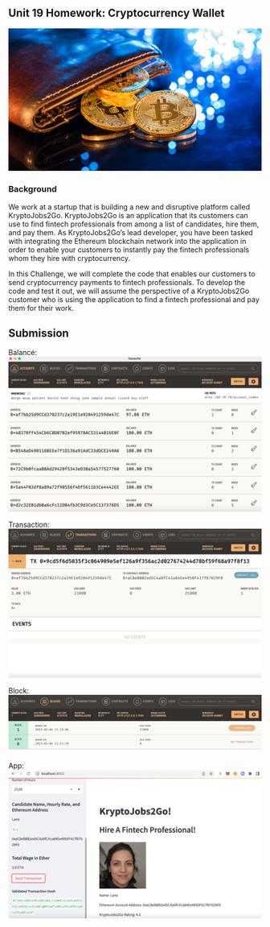 ## Unit 19 Homework: Cryptocurrency Wallet

![An image shows a wallet with bitcoin.](Images/19-4-challenge-image.png)

### Background

We work at a startup that is building a new and disruptive platform called KryptoJobs2Go. KryptoJobs2Go is an application that its customers can use to find fintech professionals from among a list of candidates, hire them, and pay them. As KryptoJobs2Go’s lead developer, you have been tasked with integrating the Ethereum blockchain network into the application in order to enable your customers to instantly pay the fintech professionals whom they hire with cryptocurrency.

In this Challenge, we will complete the code that enables our customers to send cryptocurrency payments to fintech professionals. To develop the code and test it out, we will assume the perspective of a KryptoJobs2Go customer who is using the application to find a fintech professional and pay them for their work.


## Submission

Balance:
![An image shows a wallet balance.](Images/balance.jpg)

Transaction:
![An image shows a transaction.](Images/transaction.jpg)

Block:
![An image shows a block.](Images/blocks.jpg)


App:
![An image shows a block.](Images/app.jpg)
